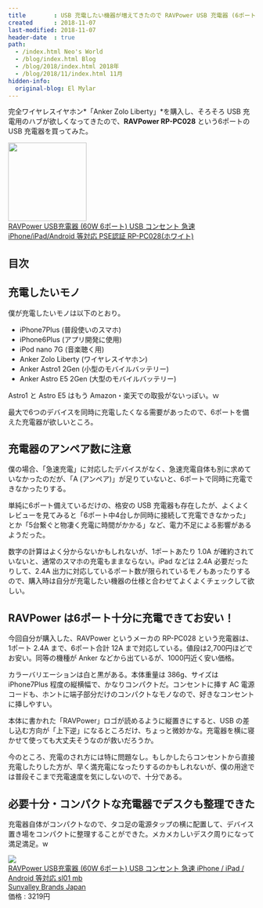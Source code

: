 ```yaml
---
title        : USB 充電したい機器が増えてきたので RAVPower USB 充電器 (6ポート) を買ってみた
created      : 2018-11-07
last-modified: 2018-11-07
header-date  : true
path:
  - /index.html Neo's World
  - /blog/index.html Blog
  - /blog/2018/index.html 2018年
  - /blog/2018/11/index.html 11月
hidden-info:
  original-blog: El Mylar
---
```


完全ワイヤレスイヤホン*「Anker Zolo Liberty」*を購入し、そろそろ USB 充電用のハブが欲しくなってきたので、**RAVPower RP-PC028** という6ポートの USB 充電器を買ってみた。

<div class="ad-amazon">
  <div class="ad-amazon-image">
    <a href="https://www.amazon.co.jp/dp/B01MS6QXIJ?tag=neos21-22&amp;linkCode=osi&amp;th=1&amp;psc=1">
      <img src="https://m.media-amazon.com/images/I/31JaRvuHu-L._SL160_.jpg" width="160" height="160">
    </a>
  </div>
  <div class="ad-amazon-info">
    <div class="ad-amazon-title">
      <a href="https://www.amazon.co.jp/dp/B01MS6QXIJ?tag=neos21-22&amp;linkCode=osi&amp;th=1&amp;psc=1">RAVPower USB充電器 (60W 6ポート) USB コンセント 急速 iPhone/iPad/Android 等対応 PSE認証 RP-PC028(ホワイト)</a>
    </div>
  </div>
</div>

## 目次

## 充電したいモノ

僕が充電したいモノは以下のとおり。

- iPhone7Plus (普段使いのスマホ)
- iPhone6Plus (アプリ開発に使用)
- iPod nano 7G (音楽聴く用)
- Anker Zolo Liberty (ワイヤレスイヤホン)
- Anker Astro1 2Gen (小型のモバイルバッテリー)
- Anker Astro E5 2Gen (大型のモバイルバッテリー)

Astro1 と Astro E5 はもう Amazon・楽天での取扱がないっぽい。ｗ

最大で6つのデバイスを同時に充電したくなる需要があったので、6ポートを備えた充電器が欲しいところ。

## 充電器のアンペア数に注意

僕の場合、「急速充電」に対応したデバイスがなく、急速充電自体も別に求めていなかったのだが、「A (アンペア)」が足りていないと、6ポートで同時に充電できなかったりする。

単純に6ポート備えているだけの、格安の USB 充電器も存在したが、よくよくレビューを見てみると「6ポート中4台しか同時に接続して充電できなかった」とか「5台繋ぐと物凄く充電に時間がかかる」など、電力不足による影響があるようだった。

数字の計算はよく分からないかもしれないが、1ポートあたり 1.0A が確約されていないと、通常のスマホの充電もままならない。iPad などは 2.4A 必要だったりして、2.4A 出力に対応しているポート数が限られているモノもあったりするので、購入時は自分が充電したい機器の仕様と合わせてよくよくチェックして欲しい。

## RAVPower は6ポート十分に充電できてお安い！

今回自分が購入した、RAVPower というメーカの RP-PC028 という充電器は、1ポート 2.4A まで、6ポート合計 12A まで対応している。値段は2,700円ほどでお安い。同等の機種が Anker などから出ているが、1000円近く安い価格。

カラーバリエーションは白と黒がある。本体重量は 386g、サイズは iPhone7Plus 程度の縦横幅で、かなりコンパクトだ。コンセントに挿す AC 電源コードも、ホントに端子部分だけのコンパクトなモノなので、好きなコンセントに挿しやすい。

本体に書かれた「RAVPower」ロゴが読めるように縦置きにすると、USB の差し込む方向が「上下逆」になるところだけ、ちょっと微妙かな。充電器を横に寝かせて使っても大丈夫そうなのが救いだろうか。

今のところ、充電のされ方には特に問題なし。もしかしたらコンセントから直接充電したりした方が、早く満充電になったりするのかもしれないが、僕の用途では普段そこまで充電速度を気にしないので、十分である。

## 必要十分・コンパクトな充電器でデスクも整理できた

充電器自体がコンパクトなので、タコ足の電源タップの横に配置して、デバイス置き場をコンパクトに整理することができた。メカメカしいデスク周りになって満足満足。w

<div class="ad-rakuten">
  <div class="ad-rakuten-image">
    <a href="https://hb.afl.rakuten.co.jp/hgc/g00t39r2.waxyca1b.g00t39r2.waxydfc0/?pc=https%3A%2F%2Fitem.rakuten.co.jp%2Fsunvalleybrandsjapan%2Frp-pc028%2F&amp;m=http%3A%2F%2Fm.rakuten.co.jp%2Fsunvalleybrandsjapan%2Fi%2F10000038%2F">
      <img src="https://thumbnail.image.rakuten.co.jp/@0_mall/sunvalleybrandsjapan/cabinet/20/20-2/rp-pc028.jpg?_ex=128x128">
    </a>
  </div>
  <div class="ad-rakuten-info">
    <div class="ad-rakuten-title">
      <a href="https://hb.afl.rakuten.co.jp/hgc/g00t39r2.waxyca1b.g00t39r2.waxydfc0/?pc=https%3A%2F%2Fitem.rakuten.co.jp%2Fsunvalleybrandsjapan%2Frp-pc028%2F&amp;m=http%3A%2F%2Fm.rakuten.co.jp%2Fsunvalleybrandsjapan%2Fi%2F10000038%2F">RAVPower USB充電器 (60W 6ポート) USB コンセント 急速 iPhone / iPad / Android 等対応 sl01 mb</a>
    </div>
    <div class="ad-rakuten-shop">
      <a href="https://hb.afl.rakuten.co.jp/hgc/g00t39r2.waxyca1b.g00t39r2.waxydfc0/?pc=https%3A%2F%2Fwww.rakuten.co.jp%2Fsunvalleybrandsjapan%2F&amp;m=http%3A%2F%2Fm.rakuten.co.jp%2Fsunvalleybrandsjapan%2F">Sunvalley Brands Japan</a>
    </div>
    <div class="ad-rakuten-price">価格 : 3219円</div>
  </div>
</div>
